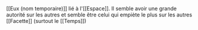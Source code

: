 [[Eux (nom temporaire)]] lié à l'[[Espace]]. Il semble avoir une grande autorité sur les autres et semble être celui qui empiète le plus sur les autres [[Facette]] (surtout le [[Temps]])
